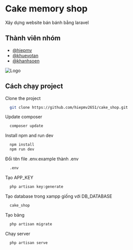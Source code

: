 # Cake memory shop

Xây dựng website bán bánh bằng laravel

## Thành viên nhóm

-   [@hiepmv](https://github.com/hiepmv2651)
-   [@khuevotan](https://github.com/khuevotan)
-   [@khanhsoen](https://github.com/khanhsoen)

![Logo](https://t4.ftcdn.net/jpg/03/31/10/17/240_F_331101745_iJ3F7GUwZQKIeFCUCUtFZ51EWRAD0gjZ.jpg)

## Cách chạy project

Clone the project

```bash
  git clone https://github.com/hiepmv2651/cake_shop.git
```

Update composer

```bash
  composer update
```

Install npm and run dev

```bash
  npm install
  npm run dev
```

Đổi tên file .env.example thành .env

```bash
  .env
```

Tạo APP_KEY

```bash
  php artisan key:generate
```

Tạo database trong xampp giống với DB_DATABASE

```bash
  cake_shop
```

Tạo bảng

```bash
  php artisan migrate
```

Chạy server

```bash
  php artisan serve
```
